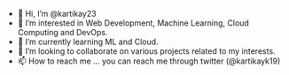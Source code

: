 - 👋 Hi, I’m @kartikay23
- 👀 I’m interested in Web Development, Machine Learning, Cloud Computing and DevOps.
- 🌱 I’m currently learning ML and Cloud.
- 💞️ I’m looking to collaborate on various projects related to my interests.
- 📫 How to reach me ... you can reach me through twitter (@kartikayk19)

<!---
kartikay23/kartikay23 is a ✨ special ✨ repository because its `README.md` (this file) appears on your GitHub profile.
You can click the Preview link to take a look at your changes.
--->
